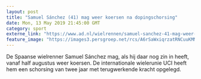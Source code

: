 ```yaml
---
layout: post
title: "Samuel Sánchez (41) mag weer koersen na dopingschorsing"
date: Mon, 13 May 2019 21:45:00 GMT
category: sport
externe_link: "https://www.ad.nl/wielrennen/samuel-sanchez-41-mag-weer-koersen-na-dopingschorsing~a42fd3c7/"
feature_image: "https://images3.persgroep.net/rcs/A6rSaWxiqrzatRNCuuKMMulLgzA/diocontent/65234772/_fitwidth/400/?appId=21791a8992982cd8da851550a453bd7f&quality=0.7"
---
```


De Spaanse wielrenner Samuel Sánchez mag, als hij daar nog zin in heeft, vanaf half augustus weer koersen. De internationale wielerunie UCI heeft hem een schorsing van twee jaar met terugwerkende kracht opgelegd.
